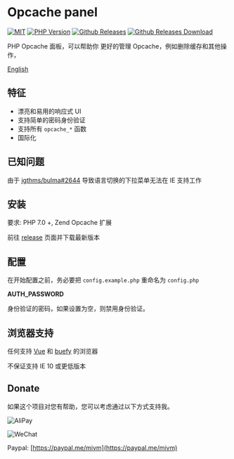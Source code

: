 # Opcache panel

<a href="https://github.com/Hill-98/opcache-panel/blob/master/LICENSE"><img alt="MIT" src="https://img.shields.io/github/license/Hill-98/opcache-panel"></a>
<a href="https://packagist.org/packages/hill-98/opcache-panel"><img alt="PHP Version" src="https://img.shields.io/packagist/php-v/hill-98/opcache-panel"></a>
<a href="https://github.com/Hill-98/opcache-panel/releases"><img alt="Github Releases" src="https://img.shields.io/github/v/release/Hill-98/opcache-panel"></a>
<a href="https://github.com/Hill-98/opcache-panel/releases"><img alt="Github Releases Download" src="https://img.shields.io/github/downloads/Hill-98/opcache-panel/total"></a>

PHP Opcache 面板，可以帮助你 更好的管理 Opcache，例如删除缓存和其他操作，

[English](https://github.com/Hill-98/opcache-panel/blob/master/README.md)

## 特征

- 漂亮和易用的响应式 UI
- 支持简单的密码身份验证
- 支持所有 `opcache_*` 函数
- 国际化

## 已知问题

由于 [jgthms/bulma#2644](https://github.com/jgthms/bulma/issues/2644) 导致语言切换的下拉菜单无法在 IE 支持工作

## 安装

要求: PHP 7.0 +, Zend Opcache 扩展

前往 [release](https://github.com/Hill-98/opcache-panel/releases) 页面并下载最新版本

## 配置
在开始配置之前，务必要把 `config.example.php` 重命名为 `config.php`

**AUTH_PASSWORD**

身份验证的密码，如果设置为空，则禁用身份验证。

## 浏览器支持

任何支持 [Vue](https://github.com/vuejs/vue) 和 [buefy](https://github.com/buefy/buefy) 的浏览器

不保证支持 IE 10 或更低版本

## Donate

如果这个项目对您有帮助，您可以考虑通过以下方式支持我。

![AliPay](https://cdn.mivm.cn/image/qrcode/AliPay.png)

![WeChat](https://cdn.mivm.cn/image/qrcode/WeChatPay.png)

Paypal: [https://paypal.me/mivm](https://paypal.me/mivm)
